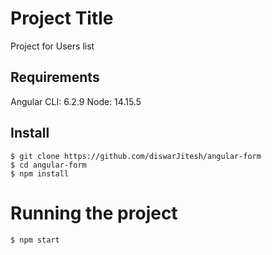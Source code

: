 # Project Title

Project for Users list

## Requirements

Angular CLI: 6.2.9
Node: 14.15.5

## Install

    $ git clone https://github.com/diswarJitesh/angular-form
    $ cd angular-form
    $ npm install

# Running the project
    $ npm start

